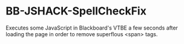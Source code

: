 # BB-JSHACK-SpellCheckFix
Executes some JavaScript in Blackboard's VTBE a few seconds after loading the page in order to remove superflous &lt;span> tags.
